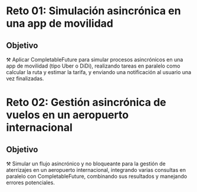 # Reto 01: Simulación asincrónica en una app de movilidad


## Objetivo

⚒️  Aplicar CompletableFuture para simular procesos asincrónicos en una app de movilidad (tipo Uber o DiDi), realizando tareas en paralelo como calcular la ruta y estimar la tarifa, y enviando una notificación al usuario una vez finalizadas.

# Reto 02: Gestión asincrónica de vuelos en un aeropuerto internacional

## Objetivo

⚒️ Simular un flujo asincrónico y no bloqueante para la gestión de aterrizajes en un aeropuerto internacional, integrando varias consultas en paralelo con CompletableFuture, combinando sus resultados y manejando errores potenciales.